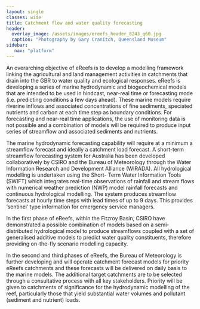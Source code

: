 ```yaml
---
layout: single
classes: wide
title: Catchment flow and water quality forecasting
header:
  overlay_image: /assets/images/ereefs_header_8243_q60.jpg
  caption: "Photography by Gary Cranitch, Queensland Museum"
sidebar:
   nav: "platform"
---
```

An overarching objective of eReefs is to develop a modelling framework linking the agricultural and land management activities in catchments that drain into the GBR to water quality and ecological responses. eReefs is developing a series of marine hydrodynamic and biogeochemical models that are intended to be used in hindcast, near-real time or forecasting mode (i.e. predicting conditions a few days ahead). These marine models require riverine inflows and associated concentrations of fine sediments, speciated nutrients and carbon at each time step as boundary conditions. For forecasting and near-real time applications, the use of monitoring data is not possible and a combination of models will be required to produce input series of streamflow and associated sediments and nutrients.

The marine hydrodynamic forecasting capability will require at a minimum a streamflow forecast and ideally a catchment load forecast. A short-term streamflow forecasting system for Australia has been developed collaboratively by CSIRO and the Bureau of Meteorology through the Water Information Research and Development Alliance (WIRADA). All hydrological modelling is undertaken using the Short- Term Water Information Tools (SWIFT) which integrates real-time observations of rainfall and stream flows with numerical weather prediction (NWP) model rainfall forecasts and continuous hydrological modelling. The system produces streamflow forecasts at hourly time steps with lead times of up to 9 days. This provides ‘sentinel’ type information for emergency service managers.

In the first phase of eReefs, within the Fitzroy Basin, CSIRO have demonstrated a possible combination of models based on a semi-distributed hydrological model to produce streamflows coupled with a set of generalised additive models to predict water quality constituents, therefore providing on-the-fly scenario modelling capacity.

In the second and third phases of eReefs, the Bureau of Meteorology is further developing and will operate catchment forecast models for priority eReefs catchments and these forecasts will be delivered on daily basis to the marine models. The additional target catchments are to be selected through a consultative process with all key stakeholders. Priority will be given to catchments of significance for the hydrodynamic modelling of the reef, particularly those that yield substantial water volumes and pollutant (sediment and nutrient) loads.